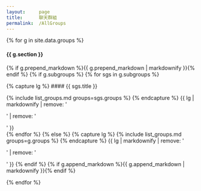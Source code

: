 ```yaml
---
layout:     page
title:      聊天群組
permalink:  /AllGroups
---
```


<div class="container-fluid">
  <div class="row">
    {% for g in site.data.groups %}
    <div class="col-xs-12">
      <div class="bs-callout bs-callout-danger">
        <h4>{{ g.section }}</h4>
        <p>
          {% if g.prepend_markdown %}{{ g.prepend_markdown | markdownify }}{% endif %}
          {% if g.subgroups %}
            {% for sgs in g.subgroups %}
            <div class="bs-callout bs-callout-info">
              {% capture lg %}
#### {{ sgs.title }}

{% include list_groups.md groups=sgs.groups %}
              {% endcapture %}
              {{ lg | markdownify | remove: '<p>' | remove: '</p>' }}
            </div>
            {% endfor %}
          {% else %}
            {% capture lg %}
{% include list_groups.md groups=g.groups %}
            {% endcapture %}
            {{ lg | markdownify | remove: '<p>' | remove: '</p>' }}
          {% endif %}
          {% if g.append_markdown %}{{ g.append_markdown | markdownify }}{% endif %}
        </p>
      </div>
    </div>
    {% endfor %}
  </div>
</div>
